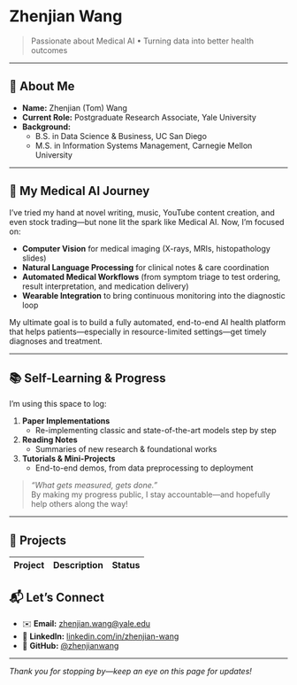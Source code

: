 # Zhenjian Wang

> Passionate about Medical AI • Turning data into better health outcomes

---

## 👋 About Me

- **Name:** Zhenjian (Tom) Wang  
- **Current Role:** Postgraduate Research Associate, Yale University  
- **Background:**  
  - B.S. in Data Science & Business, UC San Diego  
  - M.S. in Information Systems Management, Carnegie Mellon University  

---

## 🔬 My Medical AI Journey

I’ve tried my hand at novel writing, music, YouTube content creation, and even stock trading—but none lit the spark like Medical AI. Now, I’m focused on:

- **Computer Vision** for medical imaging (X-rays, MRIs, histopathology slides)  
- **Natural Language Processing** for clinical notes & care coordination  
- **Automated Medical Workflows** (from symptom triage to test ordering, result interpretation, and medication delivery)  
- **Wearable Integration** to bring continuous monitoring into the diagnostic loop  

My ultimate goal is to build a fully automated, end-to-end AI health platform that helps patients—especially in resource-limited settings—get timely diagnoses and treatment.

---

## 📚 Self-Learning & Progress

I’m using this space to log:

1. **Paper Implementations**  
   - Re-implementing classic and state-of-the-art models step by step  
2. **Reading Notes**  
   - Summaries of new research & foundational works  
3. **Tutorials & Mini-Projects**  
   - End-to-end demos, from data preprocessing to deployment  

> *“What gets measured, gets done.”*  
> By making my progress public, I stay accountable—and hopefully help others along the way!

---

## 🚀 Projects

| Project                          | Description                                    | Status       |
|----------------------------------|------------------------------------------------|--------------|




## 📬 Let’s Connect

- ✉️ **Email:** zhenjian.wang@yale.edu
- 💼 **LinkedIn:** [linkedin.com/in/zhenjian-wang](https://linkedin.com/in/zhenjian-wang)  
- 🐙 **GitHub:** [@zhenjianwang](https://github.com/zhenjianwang)

---

*Thank you for stopping by—keep an eye on this page for updates!*  
